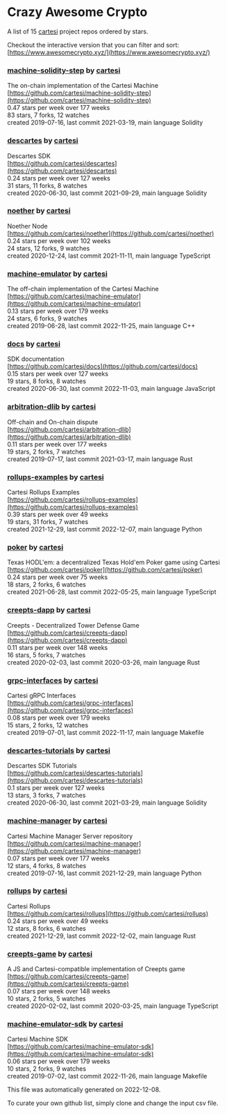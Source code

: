 # Crazy Awesome Crypto
A list of 15 [cartesi](https://github.com/cartesi) project repos ordered by stars.  

Checkout the interactive version that you can filter and sort: 
[https://www.awesomecrypto.xyz/](https://www.awesomecrypto.xyz/)  


### [machine-solidity-step](https://github.com/cartesi/machine-solidity-step) by [cartesi](https://github.com/cartesi)  
The on-chain implementation of the Cartesi Machine  
[https://github.com/cartesi/machine-solidity-step](https://github.com/cartesi/machine-solidity-step)  
0.47 stars per week over 177 weeks  
83 stars, 7 forks, 12 watches  
created 2019-07-16, last commit 2021-03-19, main language Solidity  


### [descartes](https://github.com/cartesi/descartes) by [cartesi](https://github.com/cartesi)  
Descartes SDK  
[https://github.com/cartesi/descartes](https://github.com/cartesi/descartes)  
0.24 stars per week over 127 weeks  
31 stars, 11 forks, 8 watches  
created 2020-06-30, last commit 2021-09-29, main language Solidity  


### [noether](https://github.com/cartesi/noether) by [cartesi](https://github.com/cartesi)  
Noether Node  
[https://github.com/cartesi/noether](https://github.com/cartesi/noether)  
0.24 stars per week over 102 weeks  
24 stars, 12 forks, 9 watches  
created 2020-12-24, last commit 2021-11-11, main language TypeScript  


### [machine-emulator](https://github.com/cartesi/machine-emulator) by [cartesi](https://github.com/cartesi)  
The off-chain implementation of the Cartesi Machine  
[https://github.com/cartesi/machine-emulator](https://github.com/cartesi/machine-emulator)  
0.13 stars per week over 179 weeks  
24 stars, 6 forks, 9 watches  
created 2019-06-28, last commit 2022-11-25, main language C++  


### [docs](https://github.com/cartesi/docs) by [cartesi](https://github.com/cartesi)  
SDK documentation  
[https://github.com/cartesi/docs](https://github.com/cartesi/docs)  
0.15 stars per week over 127 weeks  
19 stars, 8 forks, 8 watches  
created 2020-06-30, last commit 2022-11-03, main language JavaScript  


### [arbitration-dlib](https://github.com/cartesi/arbitration-dlib) by [cartesi](https://github.com/cartesi)  
Off-chain and On-chain dispute  
[https://github.com/cartesi/arbitration-dlib](https://github.com/cartesi/arbitration-dlib)  
0.11 stars per week over 177 weeks  
19 stars, 2 forks, 7 watches  
created 2019-07-17, last commit 2021-03-17, main language Rust  


### [rollups-examples](https://github.com/cartesi/rollups-examples) by [cartesi](https://github.com/cartesi)  
Cartesi Rollups Examples  
[https://github.com/cartesi/rollups-examples](https://github.com/cartesi/rollups-examples)  
0.39 stars per week over 49 weeks  
19 stars, 31 forks, 7 watches  
created 2021-12-29, last commit 2022-12-07, main language Python  


### [poker](https://github.com/cartesi/poker) by [cartesi](https://github.com/cartesi)  
Texas HODL'em: a decentralized Texas Hold'em Poker game using Cartesi  
[https://github.com/cartesi/poker](https://github.com/cartesi/poker)  
0.24 stars per week over 75 weeks  
18 stars, 2 forks, 6 watches  
created 2021-06-28, last commit 2022-05-25, main language TypeScript  


### [creepts-dapp](https://github.com/cartesi/creepts-dapp) by [cartesi](https://github.com/cartesi)  
Creepts - Decentralized Tower Defense Game  
[https://github.com/cartesi/creepts-dapp](https://github.com/cartesi/creepts-dapp)  
0.11 stars per week over 148 weeks  
16 stars, 5 forks, 7 watches  
created 2020-02-03, last commit 2020-03-26, main language Rust  


### [grpc-interfaces](https://github.com/cartesi/grpc-interfaces) by [cartesi](https://github.com/cartesi)  
Cartesi gRPC Interfaces  
[https://github.com/cartesi/grpc-interfaces](https://github.com/cartesi/grpc-interfaces)  
0.08 stars per week over 179 weeks  
15 stars, 2 forks, 12 watches  
created 2019-07-01, last commit 2022-11-17, main language Makefile  


### [descartes-tutorials](https://github.com/cartesi/descartes-tutorials) by [cartesi](https://github.com/cartesi)  
Descartes SDK Tutorials  
[https://github.com/cartesi/descartes-tutorials](https://github.com/cartesi/descartes-tutorials)  
0.1 stars per week over 127 weeks  
13 stars, 3 forks, 7 watches  
created 2020-06-30, last commit 2021-03-29, main language Solidity  


### [machine-manager](https://github.com/cartesi/machine-manager) by [cartesi](https://github.com/cartesi)  
Cartesi Machine Manager Server repository  
[https://github.com/cartesi/machine-manager](https://github.com/cartesi/machine-manager)  
0.07 stars per week over 177 weeks  
12 stars, 4 forks, 8 watches  
created 2019-07-16, last commit 2021-12-29, main language Python  


### [rollups](https://github.com/cartesi/rollups) by [cartesi](https://github.com/cartesi)  
Cartesi Rollups  
[https://github.com/cartesi/rollups](https://github.com/cartesi/rollups)  
0.24 stars per week over 49 weeks  
12 stars, 8 forks, 6 watches  
created 2021-12-29, last commit 2022-12-02, main language Rust  


### [creepts-game](https://github.com/cartesi/creepts-game) by [cartesi](https://github.com/cartesi)  
A JS and Cartesi-compatible implementation of Creepts game  
[https://github.com/cartesi/creepts-game](https://github.com/cartesi/creepts-game)  
0.07 stars per week over 148 weeks  
10 stars, 2 forks, 5 watches  
created 2020-02-02, last commit 2020-03-25, main language TypeScript  


### [machine-emulator-sdk](https://github.com/cartesi/machine-emulator-sdk) by [cartesi](https://github.com/cartesi)  
Cartesi Machine SDK  
[https://github.com/cartesi/machine-emulator-sdk](https://github.com/cartesi/machine-emulator-sdk)  
0.06 stars per week over 179 weeks  
10 stars, 2 forks, 9 watches  
created 2019-07-02, last commit 2022-11-26, main language Makefile  


This file was automatically generated on 2022-12-08.  

To curate your own github list, simply clone and change the input csv file.  